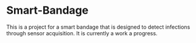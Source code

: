# Smart-Bandage
This is a project for a smart bandage that is designed to detect infections through sensor acquisition. It is currently a work a progress. 
